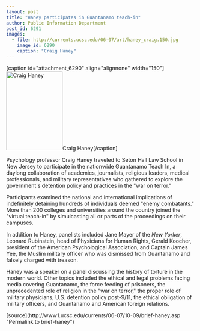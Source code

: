 ```yaml
---
layout: post
title: "Haney participates in Guantanamo teach-in"
author: Public Information Department
post_id: 6291
images:
  - file: http://currents.ucsc.edu/06-07/art/haney_craig.150.jpg
    image_id: 6290
    caption: "Craig Haney"
---
```


[caption id="attachment_6290" align="alignnone" width="150"]<a href="http://localhost/mysite/wp-content/uploads/2006/10/haney_craig.150.jpg"><img class="size-full wp-image-6290" src="http://localhost/mysite/wp-content/uploads/2006/10/haney_craig.150.jpg" alt="Craig Haney" width="150" height="210" /></a>Craig Haney[/caption]
<a name="content" id="content"></a>
<p>
  Psychology professor Craig Haney traveled to Seton Hall Law School in New Jersey to participate in the nationwide Guantanamo Teach In, a daylong collaboration of academics, journalists, religious leaders, medical professionals, and military representatives who gathered to explore the government's detention policy and practices in the "war on terror."
</p>
<p>
  Participants examined the national and international implications of indefinitely detaining hundreds of individuals deemed "enemy combatants." More than 200 colleges and universities around the country joined the "virtual teach-in" by simulcasting all or parts of the proceedings on their campuses.
</p>
<p>
  In addition to Haney, panelists included Jane Mayer of the <i>New Yorker</i>, Leonard Rubinstein, head of Physicians for Human Rights, Gerald Koocher, president of the American Psychological Association, and Captain James Yee, the Muslim military officer who was dismissed from Guantanamo and falsely charged with treason.
</p>
<p>
  Haney was a speaker on a panel discussing the history of torture in the modern world. Other topics included the ethical and legal problems facing media covering Guantanamo, the force feeding of prisoners, the unprecedented role of religion in the "war on terror," the proper role of military physicians, U.S. detention policy post-9/11, the ethical obligation of military officers, and Guantanamo and American foreign relations.
</p>
[source](http://www1.ucsc.edu/currents/06-07/10-09/brief-haney.asp "Permalink to brief-haney")
